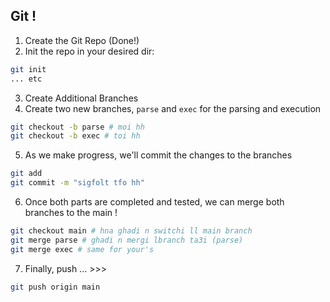 ## Git !

1. Create the Git Repo (Done!)
2. Init the repo in your desired dir:
```sh
git init
... etc
``` 
3. Create Additional Branches
4. Create two new branches, `parse` and `exec` for the parsing and execution
```sh
git checkout -b parse # moi hh
git checkout -b exec # toi hh
```
5. As we make progress, we'll commit the changes to the branches
```sh
git add
git commit -m "sigfolt tfo hh"
```
6. Once both parts are completed and tested, we can merge both branches to the main !
```sh
git checkout main # hna ghadi n switchi ll main branch
git merge parse # ghadi n mergi lbranch ta3i (parse)
git merge exec # same for your's
```
7. Finally, push ... >>>
```sh
git push origin main
```


